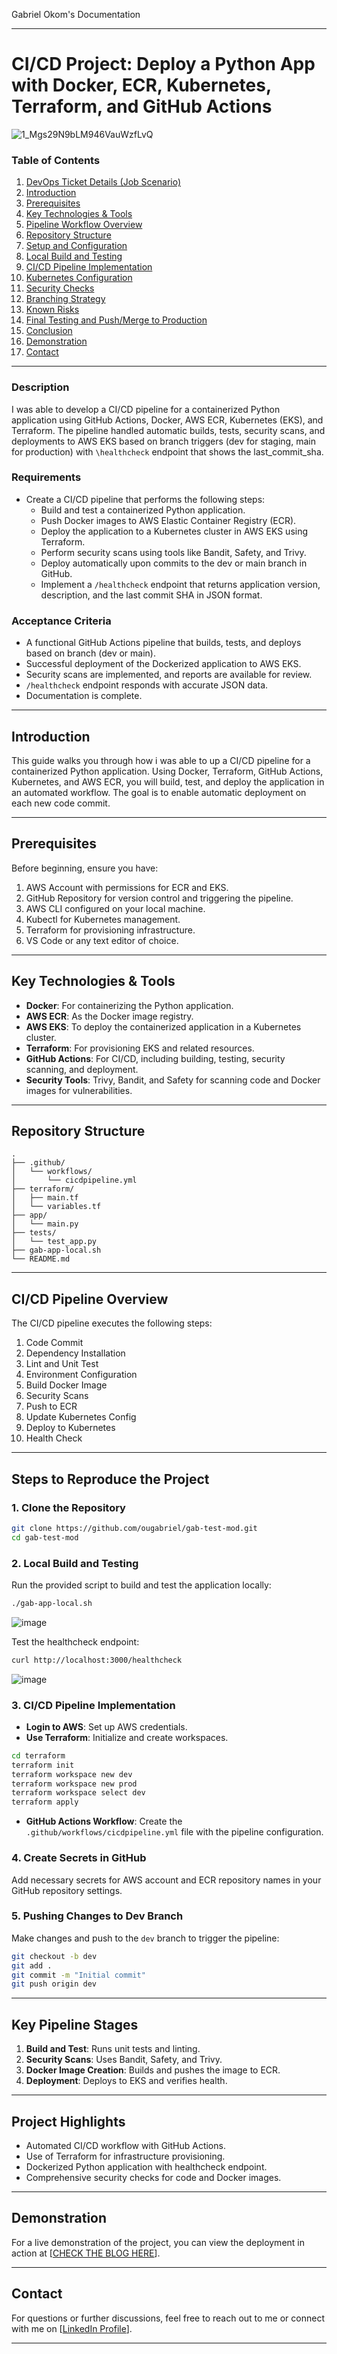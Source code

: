 Gabriel Okom's Documentation

---

# CI/CD Project: Deploy a Python App with Docker, ECR, Kubernetes, Terraform, and GitHub Actions

![1_Mgs29N9bLM946VauWzfLvQ](https://github.com/user-attachments/assets/7323a3d4-65d6-4a6e-aa6c-af4912e082ec)



### Table of Contents
1. [DevOps Ticket Details (Job Scenario)](#devops-ticket-details)
2. [Introduction](#introduction)
3. [Prerequisites](#prerequisites)
4. [Key Technologies & Tools](#key-technologies--tools)
5. [Pipeline Workflow Overview](#pipeline-workflow-overview)
6. [Repository Structure](#repository-structure)
7. [Setup and Configuration](#setup-and-configuration)
8. [Local Build and Testing](#local-build-and-testing)
9. [CI/CD Pipeline Implementation](#ci-cd-pipeline-implementation)
10. [Kubernetes Configuration](#kubernetes-configuration)
11. [Security Checks](#security-checks)
12. [Branching Strategy](#branching-strategy)
13. [Known Risks](#known-risks)
14. [Final Testing and Push/Merge to Production](#final-testing-and-pushmerge-to-production)
15. [Conclusion](#conclusion)
16. [Demonstration](#demonstration)
17. [Contact](#contact)

---

  
### Description
I was able to develop a CI/CD pipeline for a containerized Python application using GitHub Actions, Docker, AWS ECR, Kubernetes (EKS), and Terraform. The pipeline handled automatic builds, tests, security scans, and deployments to AWS EKS based on branch triggers (dev for staging, main for production) with `\healthcheck` endpoint that shows the last_commit_sha.

### Requirements
- Create a CI/CD pipeline that performs the following steps:
  - Build and test a containerized Python application.
  - Push Docker images to AWS Elastic Container Registry (ECR).
  - Deploy the application to a Kubernetes cluster in AWS EKS using Terraform.
  - Perform security scans using tools like Bandit, Safety, and Trivy.
  - Deploy automatically upon commits to the dev or main branch in GitHub.
  - Implement a `/healthcheck` endpoint that returns application version, description, and the last commit SHA in JSON format.

### Acceptance Criteria
- A functional GitHub Actions pipeline that builds, tests, and deploys based on branch (dev or main).
- Successful deployment of the Dockerized application to AWS EKS.
- Security scans are implemented, and reports are available for review.
- `/healthcheck` endpoint responds with accurate JSON data.
- Documentation is complete.

---

## Introduction

This guide walks you through how i was able to up a CI/CD pipeline for a containerized Python application. Using Docker, Terraform, GitHub Actions, Kubernetes, and AWS ECR, you will build, test, and deploy the application in an automated workflow. The goal is to enable automatic deployment on each new code commit.

---

## Prerequisites

Before beginning, ensure you have:
1. AWS Account with permissions for ECR and EKS.
2. GitHub Repository for version control and triggering the pipeline.
3. AWS CLI configured on your local machine.
4. Kubectl for Kubernetes management.
5. Terraform for provisioning infrastructure.
6. VS Code or any text editor of choice.

---

## Key Technologies & Tools

- **Docker**: For containerizing the Python application.
- **AWS ECR**: As the Docker image registry.
- **AWS EKS**: To deploy the containerized application in a Kubernetes cluster.
- **Terraform**: For provisioning EKS and related resources.
- **GitHub Actions**: For CI/CD, including building, testing, security scanning, and deployment.
- **Security Tools**: Trivy, Bandit, and Safety for scanning code and Docker images for vulnerabilities.

---

## Repository Structure

```
.
├── .github/
│   └── workflows/
│       └── cicdpipeline.yml
├── terraform/
│   ├── main.tf
│   └── variables.tf
├── app/
│   └── main.py
├── tests/
│   └── test_app.py
├── gab-app-local.sh
└── README.md
```

---

## CI/CD Pipeline Overview

The CI/CD pipeline executes the following steps:
1. Code Commit
2. Dependency Installation
3. Lint and Unit Test
4. Environment Configuration
5. Build Docker Image
6. Security Scans
7. Push to ECR
8. Update Kubernetes Config
9. Deploy to Kubernetes
10. Health Check

---

## Steps to Reproduce the Project

### 1. Clone the Repository
```bash
git clone https://github.com/ougabriel/gab-test-mod.git
cd gab-test-mod
```

### 2. Local Build and Testing
Run the provided script to build and test the application locally:
```bash
./gab-app-local.sh
```
![image](https://github.com/user-attachments/assets/14c7bb87-1bd4-44c9-9af1-d819d0229ea4)

Test the healthcheck endpoint:
```bash
curl http://localhost:3000/healthcheck
```
![image](https://github.com/user-attachments/assets/a5852d26-8462-47fd-a750-aa7f38166b8a)


### 3. CI/CD Pipeline Implementation
- **Login to AWS**: Set up AWS credentials.
- **Use Terraform**: Initialize and create workspaces.
```bash
cd terraform
terraform init
terraform workspace new dev
terraform workspace new prod
terraform workspace select dev
terraform apply
```
- **GitHub Actions Workflow**: Create the `.github/workflows/cicdpipeline.yml` file with the pipeline configuration.

### 4. Create Secrets in GitHub
Add necessary secrets for AWS account and ECR repository names in your GitHub repository settings.

### 5. Pushing Changes to Dev Branch
Make changes and push to the `dev` branch to trigger the pipeline:
```bash
git checkout -b dev
git add .
git commit -m "Initial commit"
git push origin dev
```

---

## Key Pipeline Stages

1. **Build and Test**: Runs unit tests and linting.
2. **Security Scans**: Uses Bandit, Safety, and Trivy.
3. **Docker Image Creation**: Builds and pushes the image to ECR.
4. **Deployment**: Deploys to EKS and verifies health.

---

## Project Highlights

- Automated CI/CD workflow with GitHub Actions.
- Use of Terraform for infrastructure provisioning.
- Dockerized Python application with healthcheck endpoint.
- Comprehensive security checks for code and Docker images.

---

## Demonstration

For a live demonstration of the project, you can view the deployment in action at [[CHECK THE BLOG HERE](https://ougabriel.medium.com/ci-cd-project-deploy-a-python-app-with-docker-ecr-kubernetes-terraform-and-github-actions-on-77d5ea47f108)].

---

## Contact

For questions or further discussions, feel free to reach out to me or connect with me on [[LinkedIn Profile](https://linkedin.com/in/gabrielokom/)].

---

